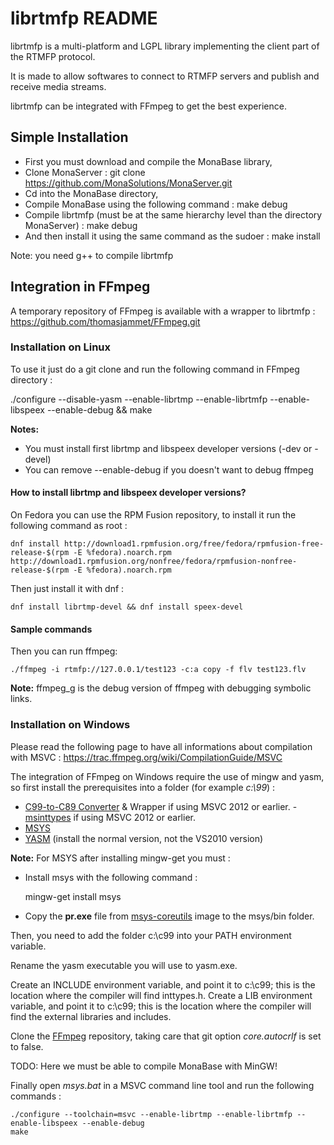 # librtmfp README


librtmfp is a multi-platform and LGPL library implementing the client part of the RTMFP protocol. 

It is made to allow softwares to connect to RTMFP servers and publish and receive media streams.

librtmfp can be integrated with FFmpeg to get the best experience.

## Simple Installation

- First you must download and compile the MonaBase library,
- Clone MonaServer :
  git clone https://github.com/MonaSolutions/MonaServer.git
- Cd into the MonaBase directory,
- Compile MonaBase using the following command :
  make debug
- Compile librtmfp (must be at the same hierarchy level than the directory MonaServer) :
  make debug
- And then install it using the same command as the sudoer :
  make install

Note: you need g++ to compile librtmfp

## Integration in FFmpeg

A temporary repository of FFmpeg is available with a wrapper to librtmfp : https://github.com/thomasjammet/FFmpeg.git

### Installation on Linux

To use it just do a git clone and run the following command in FFmpeg directory :

./configure --disable-yasm --enable-librtmp --enable-librtmfp --enable-libspeex --enable-debug && make

**Notes:**

- You must install first librtmp and libspeex developer versions (-dev or -devel)
- You can remove --enable-debug if you doesn't want to debug ffmpeg

#### How to install librtmp and libspeex developer versions?

On Fedora you can use the RPM Fusion repository, to install it run the following command as root :

    dnf install http://download1.rpmfusion.org/free/fedora/rpmfusion-free-release-$(rpm -E %fedora).noarch.rpm http://download1.rpmfusion.org/nonfree/fedora/rpmfusion-nonfree-release-$(rpm -E %fedora).noarch.rpm

Then just install it with dnf :

    dnf install librtmp-devel && dnf install speex-devel
 
#### Sample commands
 
Then you can run ffmpeg:

    ./ffmpeg -i rtmfp://127.0.0.1/test123 -c:a copy -f flv test123.flv

**Note:** ffmpeg_g is the debug version of ffmpeg with debugging symbolic links.

### Installation on Windows

Please read the following page to have all informations about compilation with MSVC : https://trac.ffmpeg.org/wiki/CompilationGuide/MSVC

The integration of FFmpeg on Windows require the use of mingw and yasm, so first install the prerequisites into a folder (for example *c:\99*) :

- ​[C99-to-C89 Converter](https://github.com/libav/c99-to-c89/) & Wrapper if using MSVC 2012 or earlier.
-​ [msinttypes](http://code.google.com/p/msinttypes/) if using MSVC 2012 or earlier.
- ​[MSYS](http://www.mingw.org/)
- ​[YASM](http://yasm.tortall.net/) (install the normal version, not the VS2010 version)

**Note:** For MSYS after installing mingw-get you must :

- Install msys with the following command :
 
     mingw-get install msys
- Copy the **pr.exe** file from [msys-coreutils](http://sourceforge.net/projects/mingw/files/MSYS/Base/msys-core/_obsolete/coreutils-5.97-MSYS-1.0.11-2/coreutils-5.97-MSYS-1.0.11-snapshot.tar.bz2/download) image to the msys/bin folder.
 
Then, you need to add the folder c:\c99 into your PATH environment variable.

Rename the yasm executable you will use to yasm.exe.

Create an INCLUDE environment variable, and point it to c:\c99; this is the location where the compiler will find inttypes.h.
Create a LIB environment variable, and point it to c:\c99; this is the location where the compiler will find the external libraries and includes.

Clone the [FFmpeg](https://github.com/thomasjammet/FFmpeg.git) repository, taking care that git option *core.autocrlf* is set to false.

TODO: Here we must be able to compile MonaBase with MinGW!

Finally open *msys.bat* in a MSVC command line tool and run the following commands :

    ./configure --toolchain=msvc --enable-librtmp --enable-librtmfp --enable-libspeex --enable-debug
	make